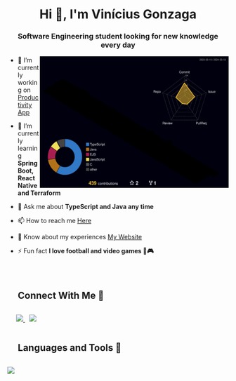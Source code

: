 <h1 align="center">Hi 👋, I'm Vinícius Gonzaga</h1>
<h3 align="center">Software Engineering student looking for new knowledge every day</h3>


<a target="_blank" align="center">
  <img align="right" top="500" height="300" width="430" src="./profile-3d-contrib/profile-night-rainbow.svg" alt="3d profile status">
</a>

- 🔭 I’m currently working on [Productivity App](https://github.com/viniciusg23/productivity-app)

- 🌱 I’m currently learning **Spring Boot, React Native and Terraform**

- 💬 Ask me about **TypeScript and Java any time**

- 📫 How to reach me [Here](mailto:viniciusgonzagaguilherme@gmail.com)

- 📄 Know about my experiences <a href="https://viniicius.com" target="_blank">My Website</a>

- ⚡ Fun fact **I love football and video games 🏈🎮** 
<br/>



<!-- connect with me section -->
<div id="user-content-toc">
  <ul>
    <summary><h2 style="display: inline-block">Connect With Me 🤝</h2></summary>
  </ul>
</div>

<p>
  <div  class="icons-social" style="margin-left: 10px;">
    <a style="margin-left: 10px;" target="_blank" href="https://www.linkedin.com/in/vin%C3%ADcius-gonzaga-guilherme-9a65a722a/"> 
      <img width=40 src="https://skillicons.dev/icons?i=linkedin">
    </a>
    <a style="margin-left: 10px;" target="_blank" href="https://discord.com/users/viniih#6914"> 
      <img width=40 src="https://skillicons.dev/icons?i=discord">
    </a>
       
  </div>
</p>


<!-- technologies session -->
<div id="user-content-toc">
  <ul>
    <summary><h2 style="display: inline-block">Languages and Tools 🔧</h2></summary>
  </ul>
</div>
<p>
  <a href="https://skillicons.dev">
    <img src="https://skillicons.dev/icons?i=js,ts,nodejs,express,sequelize,react,redux,materialui,angular,java,spring,mongodb,mysql,linux,docker,git,aws,terraform" />
  </a>
</p>
